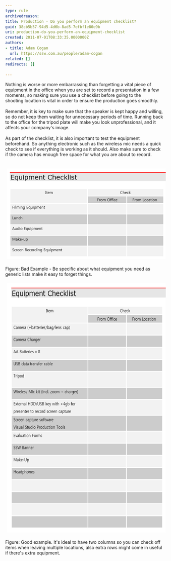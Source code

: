 ```yaml
---
type: rule
archivedreason: 
title: Production - Do you perform an equipment checklist?
guid: 38cb5b57-94d5-4d6b-8ad5-7efbf1e80e9b
uri: production-do-you-perform-an-equipment-checklist
created: 2011-07-01T08:33:35.0000000Z
authors:
- title: Adam Cogan
  url: https://ssw.com.au/people/adam-cogan
related: []
redirects: []

---
```



<p>Nothing is worse or more embarrassing than forgetting a vital piece of equipment in the office when you are set to record a presentation in a few moments, so making sure you use a checklist before going to the shooting location is vital in order to ensure the production goes smoothly.<br><br>Remember, it is key to make sure that the speaker is kept happy and willing, so do not keep them waiting for unnecessary periods of time. Running back to the office for the tripod plate will make you look unprofessional, and it affects your company's image.<br><br>As part of the checklist, it is also important to test the equipment beforehand. So anything electronic such as the wireless mic needs a quick check to see if everything is working as it should. Also make sure to check if the camera has enough free space for what you are abou​t to record.</p>

<p> <img src="SSWTV_EquipmentChecklist_BAD.png" alt="SSWTV_EquipmentChecklist_BAD.png" class="ssw-rteStyle-ImageArea" style="margin:5px;width:593px;" /></p><p><span class="ssw-rteStyle-FigureBad">Figure: Bad Example - Be specific about what equipment you need as generic lists make it easy to forget things.</span></p><p><img src="SSWTV_EquipmentChecklist.png" alt="SSWTV_EquipmentChecklist.png" class="ssw-rteStyle-ImageArea" style="margin:5px;width:593px;height:788px;" /><br></p>
<p><span class="ssw-rteStyle-FigureGood">Figure: Good example. It's ideal to have two columns so you can check off items when leaving multiple locations, also extra rows might come in useful if there's extra equipment.</span></p>
<br><excerpt class='endintro'></excerpt><br>



